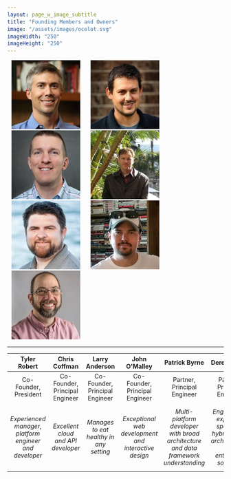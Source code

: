 ```yaml
---
layout: page_w_image_subtitle
title: "Founding Members and Owners"
image: "/assets/images/ocelot.svg"
imageWidth: "250"
imageHeight: "250"
---
```


<img src="/assets/images/tyler.jpg" alt="divider" width="160" height="160" hspace="10"/> <img src="/assets/images/coffman.jpg" alt="divider" width="160" height="160" hspace="10"/> <img src="/assets/images/larry.jpg" alt="divider" width="160" height="160" hspace="10"/> <img src="/assets/images/john.jpg" alt="divider" width="160" height="160" hspace="10"/> <img src="/assets/images/patrick.jpg" alt="divider" width="160" height="160" hspace="10"/> <img src="/assets/images/derek.jpg" alt="divider" width="160" height="160" hspace="10"/> <img src="/assets/images/weaver.jpg" alt="divider" width="160" height="160" hspace="10"/>

---

| Tyler Robert			   | Chris Coffman 						  | Larry Anderson						 | John O'Malley 				   | Patrick Byrne					   | Derek Tandy 					 | Mike Weaver 	    |
|:------------------------:|:------------------------------------:|:------------------------------------:|:-------------------------------:|:---------------------------------:|:-------------------------------:|:----------------:|
|Co-Founder, President	   | Co-Founder, Principal Engineer       | Co-Founder, Principal Engineer       | Co-Founder, Principal Engineer  | Partner, Principal Engineer       | Partner, Principal Engineer     | Managing Director|
|*Experienced manager, platform engineer and developer*| *Excellent cloud and API developer*| *Manages to eat healthy in any setting*| *Exceptional web development and interactive design*| *Multi-platform developer with broad architecture and data framework understanding* | *Engineering expertise spanning hybrid cloud architectures and enterprise software* | *Accredited and wildly successful leader of the R&D IT division of a fortune 500 company*|